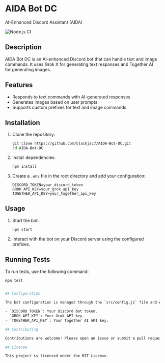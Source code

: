# AIDA Bot DC

AI-Enhanced Discord Assistant (AIDA)

![Node.js CI](https://github.com/blackjac7/AIDA-Bot-DC/actions/workflows/test.yml/badge.svg)

## Description

AIDA Bot DC is an AI-enhanced Discord bot that can handle text and image commands. It uses Grok X for generating text responses and Together AI for generating images.

## Features

- Responds to text commands with AI-generated responses.
- Generates images based on user prompts.
- Supports custom prefixes for text and image commands.

## Installation

1. Clone the repository:

   ```sh
   git clone https://github.com/blackjac7/AIDA-Bot-DC.git
   cd AIDA-Bot-DC
   ```

2. Install dependencies:

   ```sh
   npm install
   ```

3. Create a `.env` file in the root directory and add your configuration:
   ```env
   DISCORD_TOKEN=your_discord_token
   GROK_API_KEY=your_grok_api_key
   TOGETHER_API_KEY=your_together_api_key
   ```

## Usage

1. Start the bot:

   ```sh
   npm start
   ```

2. Interact with the bot on your Discord server using the configured prefixes.

## Running Tests

To run tests, use the following command:

```sh
npm test


## Configuration

The bot configuration is managed through the `src/config.js` file and environment variables. The following environment variables are required:

- `DISCORD_TOKEN`: Your Discord bot token.
- `GROK_API_KEY`: Your Grok API key.
- `TOGETHER_API_KEY`: Your Together AI API key.

## Contributing

Contributions are welcome! Please open an issue or submit a pull request for any changes.

## License

This project is licensed under the MIT License.
```
